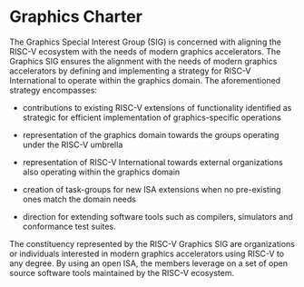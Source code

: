 # Graphics Charter

The Graphics Special Interest Group (SIG) is concerned with aligning the RISC-V ecosystem with the needs of modern graphics accelerators. The Graphics SIG ensures the alignment with the needs of modern graphics accelerators by defining and implementing a strategy for RISC-V International to operate within the graphics domain. The aforementioned strategy encompasses:

- contributions to existing RISC-V extensions of functionality identified as strategic for efficient implementation of graphics-specific operations

- representation of the graphics domain towards the groups operating under the RISC-V umbrella

- representation of RISC-V International towards external organizations also operating within the graphics domain

- creation of task-groups for new ISA extensions when no pre-existing ones match the domain needs

- direction for extending software tools such as compilers, simulators and conformance test suites.

The constituency represented by the RISC-V Graphics SIG are organizations or individuals interested in modern graphics accelerators using RISC-V to any degree. By using an open ISA, the members leverage on a set of open source software tools maintained by the RISC-V ecosystem.
